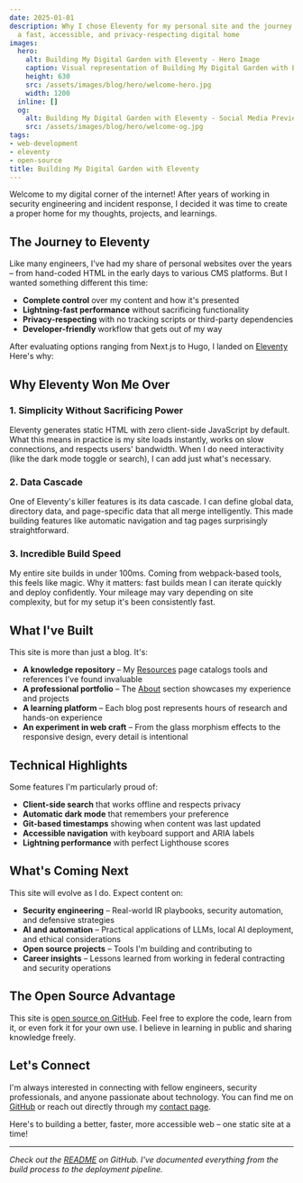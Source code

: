 ```yaml
---
date: 2025-01-01
description: Why I chose Eleventy for my personal site and the journey of building
  a fast, accessible, and privacy-respecting digital home
images:
  hero:
    alt: Building My Digital Garden with Eleventy - Hero Image
    caption: Visual representation of Building My Digital Garden with Eleventy
    height: 630
    src: /assets/images/blog/hero/welcome-hero.jpg
    width: 1200
  inline: []
  og:
    alt: Building My Digital Garden with Eleventy - Social Media Preview
    src: /assets/images/blog/hero/welcome-og.jpg
tags:
- web-development
- eleventy
- open-source
title: Building My Digital Garden with Eleventy
---
```


Welcome to my digital corner of the internet! After years of working in security engineering and incident response, I decided it was time to create a proper home for my thoughts, projects, and learnings.

## The Journey to Eleventy

Like many engineers, I've had my share of personal websites over the years – from hand-coded HTML in the early days to various CMS platforms. But I wanted something different this time:

- **Complete control** over my content and how it's presented
- **Lightning-fast performance** without sacrificing functionality
- **Privacy-respecting** with no tracking scripts or third-party dependencies
- **Developer-friendly** workflow that gets out of my way

After evaluating options ranging from Next.js to Hugo, I landed on [Eleventy](https://www.11ty.dev/) Here's why:

## Why Eleventy Won Me Over

### 1. Simplicity Without Sacrificing Power
Eleventy generates static HTML with zero client-side JavaScript by default. What this means in practice is my site loads instantly, works on slow connections, and respects users' bandwidth. When I do need interactivity (like the dark mode toggle or search), I can add just what's necessary.

### 2. Data Cascade
One of Eleventy's killer features is its data cascade. I can define global data, directory data, and page-specific data that all merge intelligently. This made building features like automatic navigation and tag pages surprisingly straightforward.

### 3. Incredible Build Speed
My entire site builds in under 100ms. Coming from webpack-based tools, this feels like magic. Why it matters: fast builds mean I can iterate quickly and deploy confidently. Your mileage may vary depending on site complexity, but for my setup it's been consistently fast.

## What I've Built

This site is more than just a blog. It's:

- **A knowledge repository** – My [Resources](/resources/) page catalogs tools and references I've found invaluable
- **A professional portfolio** – The [About](/about/) section showcases my experience and projects
- **A learning platform** – Each blog post represents hours of research and hands-on experience
- **An experiment in web craft** – From the glass morphism effects to the responsive design, every detail is intentional

## Technical Highlights

Some features I'm particularly proud of:

- **Client-side search** that works offline and respects privacy
- **Automatic dark mode** that remembers your preference
- **Git-based timestamps** showing when content was last updated
- **Accessible navigation** with keyboard support and ARIA labels
- **Lightning performance** with perfect Lighthouse scores

## What's Coming Next

This site will evolve as I do. Expect content on:

- **Security engineering** – Real-world IR playbooks, security automation, and defensive strategies
- **AI and automation** – Practical applications of LLMs, local AI deployment, and ethical considerations
- **Open source projects** – Tools I'm building and contributing to
- **Career insights** – Lessons learned from working in federal contracting and security operations

## The Open Source Advantage

This site is [open source on GitHub](https://github.com/williamzujkowski/williamzujkowski.github.io). Feel free to explore the code, learn from it, or even fork it for your own use. I believe in learning in public and sharing knowledge freely.


## Let's Connect

I'm always interested in connecting with fellow engineers, security professionals, and anyone passionate about technology. You can find me on [GitHub](https://github.com/williamzujkowski) or reach out directly through my [contact page](/about/#contact).

Here's to building a better, faster, more accessible web – one static site at a time!

---

*Check out the [README](https://github.com/williamzujkowski/williamzujkowski.github.io) on GitHub. I've documented everything from the build process to the deployment pipeline.*
